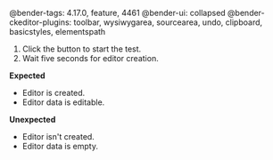 @bender-tags: 4.17.0, feature, 4461
@bender-ui: collapsed
@bender-ckeditor-plugins: toolbar, wysiwygarea, sourcearea, undo, clipboard, basicstyles, elementspath

1. Click the button to start the test.
2. Wait five seconds for editor creation.

**Expected**
  * Editor is created.
  * Editor data is editable.

**Unexpected**
  * Editor isn't created.
  * Editor data is empty.
